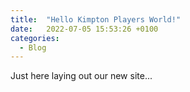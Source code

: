 ```yaml
---
title:  "Hello Kimpton Players World!"
date:   2022-07-05 15:53:26 +0100
categories:
  - Blog
---
```

Just here laying out our new site...
